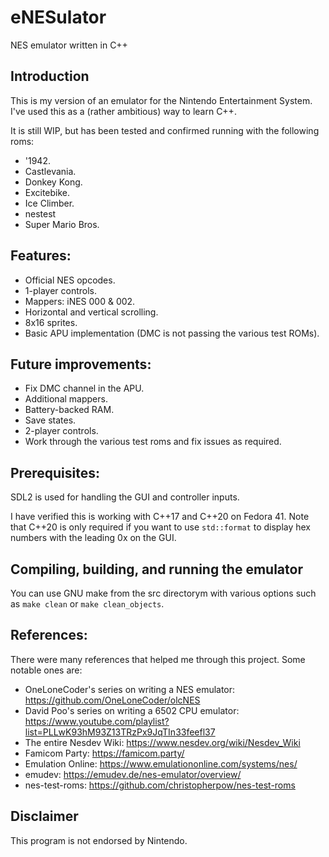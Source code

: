 # eNESulator
NES emulator written in C++

## Introduction
This is my version of an emulator for the Nintendo Entertainment System. I've used this as a (rather ambitious) way to learn C++.

It is still WIP, but has been tested and confirmed running with the following roms:

- '1942.
- Castlevania.
- Donkey Kong.
- Excitebike.
- Ice Climber.
- nestest
- Super Mario Bros.


## Features:
- Official NES opcodes.
- 1-player controls.
- Mappers: iNES 000 & 002.
- Horizontal and vertical scrolling.
- 8x16 sprites.
- Basic APU implementation (DMC is not passing the various test ROMs).

## Future improvements:
- Fix DMC channel in the APU.
- Additional mappers.
- Battery-backed RAM.
- Save states.
- 2-player controls.
- Work through the various test roms and fix issues as required.


## Prerequisites:
SDL2 is used for handling the GUI and controller inputs.

I have verified this is working with C++17 and C++20 on Fedora 41. Note that C++20 is only required if you want to use `std::format` to display hex numbers with the leading 0x on the GUI.

## Compiling, building, and running the emulator
You can use GNU make from the src directorym with various options such as `make clean` or `make clean_objects`.

## References:
There were many references that helped me through this project. Some notable ones are:
- OneLoneCoder's series on writing a NES emulator: https://github.com/OneLoneCoder/olcNES
- David Poo's series on writing a 6502 CPU emulator: https://www.youtube.com/playlist?list=PLLwK93hM93Z13TRzPx9JqTIn33feefl37
- The entire Nesdev Wiki: https://www.nesdev.org/wiki/Nesdev_Wiki
- Famicom Party: https://famicom.party/
- Emulation Online: https://www.emulationonline.com/systems/nes/
- emudev: https://emudev.de/nes-emulator/overview/
- nes-test-roms: https://github.com/christopherpow/nes-test-roms

## Disclaimer
This program is not endorsed by Nintendo.
